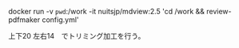 docker run -v `pwd`:/work -it nuitsjp/mdview:2.5 'cd /work && review-pdfmaker config.yml'

上下20 左右14　でトリミング加工を行う。
